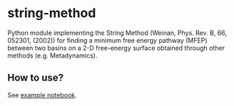 # string-method

Python module implementing the String Method (Weinan, Phys. Rev. B, 66, 052301, (2002)) for finding a minimum free energy pathway (MFEP) between two basins on a 2-D free-energy surface obtained through other methods (e.g. Metadynamics). 

## How to use?

See [example notebook](https://github.com/ollyfutur/string-method/blob/main/example/string.ipynb).
